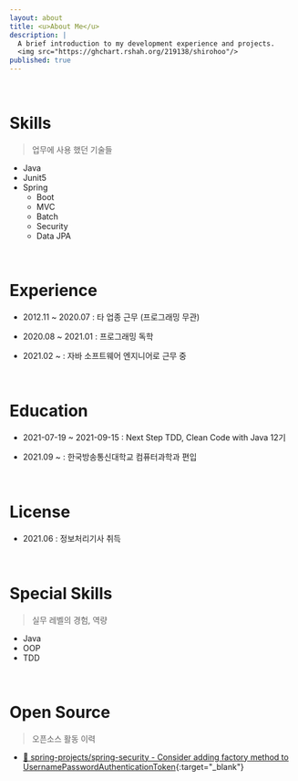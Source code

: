 ```yaml
---
layout: about
title: <u>About Me</u>
description: |
  A brief introduction to my development experience and projects.
  <img src="https://ghchart.rshah.org/219138/shirohoo"/>
published: true
---
```


<br />

# Skills

> 업무에 사용 했던 기술들

- Java
- Junit5
- Spring
  - Boot
  - MVC
  - Batch
  - Security
  - Data JPA

<br />

# Experience

- 2012.11 ~ 2020.07 : 타 업종 근무 (프로그래밍 무관)

- 2020.08 ~ 2021.01 : 프로그래밍 독학

- 2021.02 ~ : 자바 소프트웨어 엔지니어로 근무 중 

<br />

# Education

- 2021-07-19 ~ 2021-09-15 : Next Step TDD, Clean Code with Java 12기

- 2021.09 ~ : 한국방송통신대학교 컴퓨터과학과 편입

<br />

# License

- 2021.06 : 정보처리기사 취득

<br />

# Special Skills

> 실무 레벨의 경험, 역량

- Java
- OOP
- TDD

<br />

# Open Source

> 오픈소스 활동 이력

- [📜 spring-projects/spring-security - Consider adding factory method to UsernamePasswordAuthenticationToken](https://github.com/spring-projects/spring-security/issues/10790){:target="_blank"}

<br />
